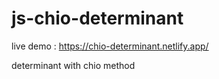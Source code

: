 # js-chio-determinant

live demo : https://chio-determinant.netlify.app/

determinant with chio method
